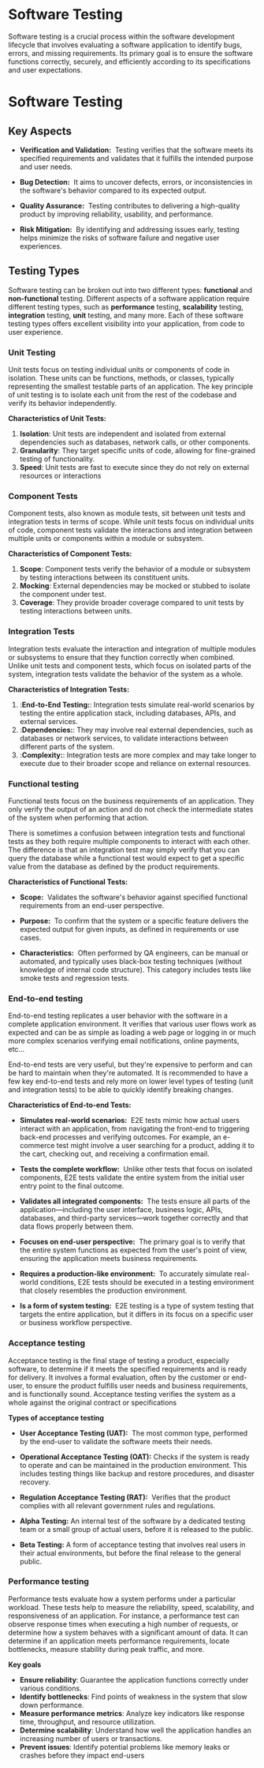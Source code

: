 # Software Testing

Software testing is a crucial process within the software development lifecycle that involves evaluating a software application to identify bugs, errors, and missing requirements. Its primary goal is to ensure the software functions correctly, securely, and efficiently according to its specifications and user expectations.



# Software Testing

## Key Aspects

- **Verification and Validation:**  Testing verifies that the software meets its specified requirements and validates that it fulfills the intended purpose and user needs.
    
- **Bug Detection:**  It aims to uncover defects, errors, or inconsistencies in the software's behavior compared to its expected output.
    
- **Quality Assurance:**  Testing contributes to delivering a high-quality product by improving reliability, usability, and performance.
    
- **Risk Mitigation:**  By identifying and addressing issues early, testing helps minimize the risks of software failure and negative user experiences.


## Testing Types

Software testing can be broken out into two different types: **functional** and **non-functional** testing. Different aspects of a software application require different testing types, such as **performance** testing, **scalability** testing, **integration** testing, **unit** testing, and many more.
Each of these software testing types offers excellent visibility into your application, from code to user experience.

### Unit Testing

Unit tests focus on testing individual units or components of code in isolation. These units can be functions, methods, or classes, typically representing the smallest testable parts of an application. The key principle of unit testing is to isolate each unit from the rest of the codebase and verify its behavior independently.

 **Characteristics of Unit Tests:**
 
1. **Isolation**: Unit tests are independent and isolated from external dependencies such as databases, network calls, or other components.
2. **Granularity**: They target specific units of code, allowing for fine-grained testing of functionality.
3. **Speed**: Unit tests are fast to execute since they do not rely on external resources or interactions

### Component Tests

Component tests, also known as module tests, sit between unit tests and integration tests in terms of scope. While unit tests focus on individual units of code, component tests validate the interactions and integration between multiple units or components within a module or subsystem.

**Characteristics of Component Tests:**

1. **Scope**: Component tests verify the behavior of a module or subsystem by testing interactions between its constituent units.
2. **Mocking**: External dependencies may be mocked or stubbed to isolate the component under test.
3. **Coverage**: They provide broader coverage compared to unit tests by testing interactions between units.


### Integration Tests

Integration tests evaluate the interaction and integration of multiple modules or subsystems to ensure that they function correctly when combined. Unlike unit tests and component tests, which focus on isolated parts of the system, integration tests validate the behavior of the system as a whole.

**Characteristics of Integration Tests:**

1. :**End-to-End Testing:**: Integration tests simulate real-world scenarios by testing the entire application stack, including databases, APIs, and external services.
2. :**Dependencies:**: They may involve real external dependencies, such as databases or network services, to validate interactions between different parts of the system.
3. :**Complexity:**: Integration tests are more complex and may take longer to execute due to their broader scope and reliance on external resources.


### Functional testing

Functional tests focus on the business requirements of an application. They only verify the output of an action and do not check the intermediate states of the system when performing that action.

There is sometimes a confusion between integration tests and functional tests as they both require multiple components to interact with each other. The difference is that an integration test may simply verify that you can query the database while a functional test would expect to get a specific value from the database as defined by the product requirements.

**Characteristics of Functional Tests:**

- **Scope:**  Validates the software's behavior against specified functional requirements from an end-user perspective.
    
- **Purpose:**  To confirm that the system or a specific feature delivers the expected output for given inputs, as defined in requirements or use cases.
    
- **Characteristics:**  Often performed by QA engineers, can be manual or automated, and typically uses black-box testing techniques (without knowledge of internal code structure). This category includes tests like smoke tests and regression tests.

### End-to-end testing

End-to-end testing replicates a user behavior with the software in a complete application environment. It verifies that various user flows work as expected and can be as simple as loading a web page or logging in or much more complex scenarios verifying email notifications, online payments, etc...

End-to-end tests are very useful, but they're expensive to perform and can be hard to maintain when they're automated. It is recommended to have a few key end-to-end tests and rely more on lower level types of testing (unit and integration tests) to be able to quickly identify breaking changes.


**Characteristics of End-to-end Tests:**

- **Simulates real-world scenarios:**  E2E tests mimic how actual users interact with an application, from navigating the front-end to triggering back-end processes and verifying outcomes. For example, an e-commerce test might involve a user searching for a product, adding it to the cart, checking out, and receiving a confirmation email. 
    
- **Tests the complete workflow:**  Unlike other tests that focus on isolated components, E2E tests validate the entire system from the initial user entry point to the final outcome. 
    
- **Validates all integrated components:**  The tests ensure all parts of the application—including the user interface, business logic, APIs, databases, and third-party services—work together correctly and that data flows properly between them. 
    
- **Focuses on end-user perspective:**  The primary goal is to verify that the entire system functions as expected from the user's point of view, ensuring the application meets business requirements. 
    
- **Requires a production-like environment:**  To accurately simulate real-world conditions, E2E tests should be executed in a testing environment that closely resembles the production environment. 
    
- **Is a form of system testing:**  E2E testing is a type of system testing that targets the entire application, but it differs in its focus on a specific user or business workflow perspective.

### Acceptance testing

Acceptance testing is the final stage of testing a product, especially software, to determine if it meets the specified requirements and is ready for delivery. It involves a formal evaluation, often by the customer or end-user, to ensure the product fulfills user needs and business requirements, and is functionally sound. Acceptance testing verifies the system as a whole against the original contract or specifications

**Types of acceptance testing**

- **User Acceptance Testing (UAT):**  The most common type, performed by the end-user to validate the software meets their needs. 
    
- **Operational Acceptance Testing (OAT):** Checks if the system is ready to operate and can be maintained in the production environment. This includes testing things like backup and restore procedures, and disaster recovery. 
    
- **Regulation Acceptance Testing (RAT):**  Verifies that the product complies with all relevant government rules and regulations. 
    
- **Alpha Testing:** An internal test of the software by a dedicated testing team or a small group of actual users, before it is released to the public. 
    
- **Beta Testing:** A form of acceptance testing that involves real users in their actual environments, but before the final release to the general public.

### Performance testing

Performance tests evaluate how a system performs under a particular workload. These tests help to measure the reliability, speed, scalability, and responsiveness of an application. 
For instance, a performance test can observe response times when executing a high number of requests, or determine how a system behaves with a significant amount of data. It can determine if an application meets performance requirements, locate bottlenecks, measure stability during peak traffic, and more.

**Key goals**

- **Ensure reliability**: Guarantee the application functions correctly under various conditions. 
- **Identify bottlenecks**: Find points of weakness in the system that slow down performance. 
- **Measure performance metrics**: Analyze key indicators like response time, throughput, and resource utilization. 
- **Determine scalability**: Understand how well the application handles an increasing number of users or transactions. 
- **Prevent issues**: Identify potential problems like memory leaks or crashes before they impact end-users